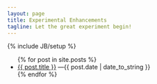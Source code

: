 ```yaml
---
layout: page
title: Experimental Enhancements 
tagline: Let the great experiment begin! 
---
```

{% include JB/setup %}

<ul class="posts">
  {% for post in site.posts %}
    <li><a href="{{ BASE_PATH }}{{ post.url }}">{{ post.title }}</a> <span>&mdash;{{ post.date | date_to_string }}</span></li>
  {% endfor %}
</ul>
